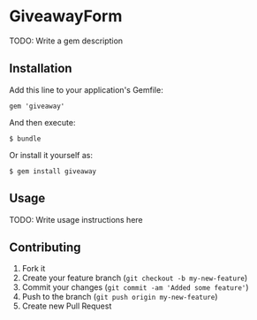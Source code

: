 # GiveawayForm

TODO: Write a gem description

## Installation

Add this line to your application's Gemfile:

    gem 'giveaway'

And then execute:

    $ bundle

Or install it yourself as:

    $ gem install giveaway

## Usage

TODO: Write usage instructions here

## Contributing

1. Fork it
2. Create your feature branch (`git checkout -b my-new-feature`)
3. Commit your changes (`git commit -am 'Added some feature'`)
4. Push to the branch (`git push origin my-new-feature`)
5. Create new Pull Request
